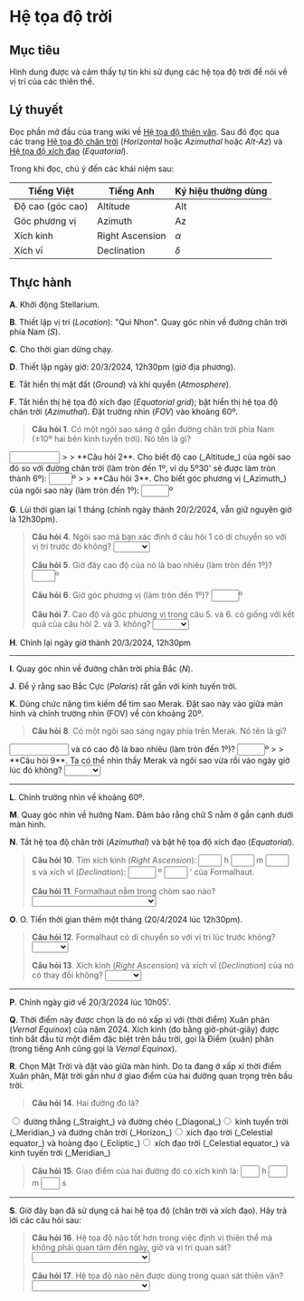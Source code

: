 # Hệ tọa độ trời

## Mục tiêu

Hình dung được và cảm thấy tự tin khi sử dụng các hệ tọa độ trời để nói về vị trí của các thiên thể.

## Lý thuyết

Đọc phần mở đầu của trang wiki về
[Hệ tọa độ thiên văn](https://vi.wikipedia.org/wiki/H%E1%BB%87_t%E1%BB%8Da_%C4%91%E1%BB%99_thi%C3%AAn_v%C4%83n).
Sau đó đọc qua các trang
[Hệ tọa độ chân trời](https://vi.wikipedia.org/wiki/H%E1%BB%87_t%E1%BB%8Da_%C4%91%E1%BB%99_ch%C3%A2n_tr%E1%BB%9Di) (_Horizontal_ hoặc _Azimuthal_ hoặc _Alt-Az_)
và [Hệ tọa độ xích đạo](https://vi.wikipedia.org/wiki/H%E1%BB%87_t%E1%BB%8Da_%C4%91%E1%BB%99_x%C3%ADch_%C4%91%E1%BA%A1o) (_Equatorial_).

Trong khi đọc, chú ý đến các khái niệm sau:

| Tiếng Việt | Tiếng Anh | Ký hiệu thường dùng |
| --- | --- | --- |
| Độ cao (góc cao) | Altitude | Alt |
| Góc phương vị | Azimuth | Az |
| Xích kinh | Right Ascension | $\alpha$ |
| Xích vĩ | Declination | $\delta$ |

## Thực hành

**A**. Khởi động Stellarium.

**B**. Thiết lập vị trí (_Location_): "Qui Nhon". Quay góc nhìn về đường chân trời phía Nam (_S_).

**C**. Cho thời gian dừng chạy.

**D**. Thiết lập ngày giờ: 20/3/2024, 12h30pm (giờ địa phương).

**E**. Tắt hiển thị mặt đất (_Ground_) và khí quyển (_Atmosphere_).

**F**. Tắt hiển thị hệ tọa độ xích đạo (_Equatorial grid_); bật hiển thị hệ tọa độ chân trời (_Azimuthal_). Đặt trường nhìn (_FOV_) vào khoảng 60º.

> **Câu hỏi 1**. Có một ngôi sao sáng ở gần đường chân trời phía Nam (±10º hai bên kinh tuyến trời). Nó tên là gì?
<input class='webex-solveme nospaces ignorecase' size='8' data-answer='["Achernar"]'/>
>
> **Câu hỏi 2**. Cho biết độ cao (_Altitude_) của ngôi sao đó so với đường chân trời (làm tròn đến 1º, ví dụ 5º30' sẽ được làm tròn thành 6º):
<input class='webex-solveme nospaces' size='2' data-answer='["18"]'/>º
>
> **Câu hỏi 3**. Cho biết góc phương vị (_Azimuth_) của ngôi sao này (làm tròn đến 1º):
<input class='webex-solveme nospaces' size='3' data-answer='["172"]'/>º

**G**. Lùi thời gian lại 1 tháng (chỉnh ngày thành 20/2/2024, vẫn giữ nguyên giờ là 12h30pm).

> **Câu hỏi 4**. Ngôi sao mà bạn xác định ở câu hỏi 1 có di chuyển so với vị trí trước đó không?
<select class='webex-select'><option value='blank'></option><option value='answer'>TRUE</option><option value=''>FALSE</option></select>
>
> **Câu hỏi 5**. Giờ đây cao độ của nó là bao nhiêu (làm tròn đến 1º)?
<input class='webex-solveme nospaces' size='2' data-answer='["11"]'/>º
>
> **Câu hỏi 6**. Giờ góc phương vị (làm tròn đến 1º)?
<input class='webex-solveme nospaces' size='3' data-answer='["158"]'/>º
>
> **Câu hỏi 7**. Cao độ và góc phương vị trong câu 5. và 6. có giống với kết quả của câu hỏi 2. và 3. không?
<select class='webex-select'><option value='blank'></option><option value=''>TRUE</option><option value='answer'>FALSE</option></select>


**H**. Chỉnh lại ngày giờ thành 20/3/2024, 12h30pm

---

**I**. Quay góc nhìn về đường chân trời phía Bắc (_N_).

**J**. Để ý rằng sao Bắc Cực (_Polaris_) rất gần với kinh tuyến trời.

**K**. Dùng chức năng tìm kiếm để tìm sao Merak. Đặt sao này vào giữa màn hình và chỉnh trường nhìn (FOV) về còn khoảng 20º.

> **Câu hỏi 8**. Có một ngôi sao sáng ngay phía trên Merak. Nó tên là gì?
<input class='webex-solveme nospaces ignorecase' size='10' data-answer='["Dubhe"]'/>
và có cao độ là bao nhiêu (làm tròn đến 1º)?
<input class='webex-solveme nospaces' size='3' data-answer='["-15"]'/>º
>
> **Câu hỏi 9**. Ta có thể nhìn thấy Merak và ngôi sao vừa rồi vào ngày giờ lúc đó không?
<select class='webex-select'><option value='blank'></option><option value=''>TRUE</option><option value='answer'>FALSE</option></select>

---

**L**. Chỉnh trường nhìn về khoảng 60º.

**M**. Quay góc nhìn về hướng Nam. Đảm bảo rằng chữ S nằm ở gần cạnh dưới màn hình.

**N**. Tắt hệ tọa độ chân trời (_Azimuthal_) và bật hệ tọa độ xích đạo (_Equatorial_).

> **Câu hỏi 10**. Tìm xích kinh (_Right Ascension_):
<input class='webex-solveme nospaces' size='2' data-answer='["22"]'/> h
<input class='webex-solveme nospaces' size='2' data-answer='["58"]'/> m
<input class='webex-solveme nospaces' data-tol='1.1' size='2' data-answer='["59"]'/> s
và xích vĩ (_Declination_):
<input class='webex-solveme nospaces' size='3' data-answer='["-20"]'/> º
<input class='webex-solveme nospaces' data-tol='1.1' size='2' data-answer='["30"]'/> '
của Formalhaut.
>
> **Câu hỏi 11**. Formalhaut nằm trong chòm sao nào?
<select class='webex-select'><option value='blank'></option><option value='answer'>Nam Ngư (_Piscis Austrinus_)</option><option value=''>Ba Giang (_Eridanus_, "ba" = sóng)</option><option value=''>Phượng Hoàng (_Phoenix_)</option><option value=''>Ngọc Phu (_Sculptor_)</option></select>

**O**. O. Tiến thời gian thêm một tháng (20/4/2024 lúc 12h30pm).

> **Câu hỏi 12**. Formalhaut có di chuyển so với vị trí lúc trước không?
<select class='webex-select'><option value='blank'></option><option value='answer'>TRUE</option><option value=''>FALSE</option></select>
>
> **Câu hỏi 13**. Xích kinh (_Right Ascension_) và xích vĩ (_Declination_) của nó có thay đổi không?
<select class='webex-select'><option value='blank'></option><option value=''>TRUE</option><option value='answer'>FALSE</option></select>

---

**P**. Chỉnh ngày giờ về 20/3/2024 lúc 10h05'.

**Q**. Thời điểm này được chọn là do nó xấp xỉ với (thời điểm) Xuân phân (_Vernal Equinox_) của năm 2024. Xích kinh (đo bằng giờ-phút-giây) được tính bắt đầu từ một điểm đặc biệt trên bầu trời, gọi là Điểm (xuân) phân (trong tiếng Anh cũng gọi là _Vernal Equinox_).

**R**. Chọn Mặt Trời và đặt vào giữa màn hình. Do ta đang ở xấp xỉ thời điểm Xuân phân, Mặt trời gần như ở giao điểm của hai đường quan trọng trên bầu trời.

> **Câu hỏi 14**. Hai đường đó là?
<div class='webex-radiogroup' id='radio_VEGLDWXCOI'><label><input type="radio" autocomplete="off" name="radio_VEGLDWXCOI" value=""></input> <span>đường thẳng (_Straight_) và đường chéo (_Diagonal_)</span></label><label><input type="radio" autocomplete="off" name="radio_VEGLDWXCOI" value=""></input> <span>kinh tuyến trời (_Meridian_) và đường chân trời (_Horizon_)</span></label><label><input type="radio" autocomplete="off" name="radio_VEGLDWXCOI" value="answer"></input> <span>xích đạo trời (_Celestial equator_) và hoàng đạo (_Ecliptic_)</span></label><label><input type="radio" autocomplete="off" name="radio_VEGLDWXCOI" value=""></input> <span>xích đạo trời (_Celestial equator_) và kinh tuyến trời (_Meridian_)</span></label></div>
  
>
> **Câu hỏi 15**. Giao điểm của hai đường đó có xích kinh là:
<input class='webex-solveme nospaces' size='1' data-answer='["0"]'/> h 
<input class='webex-solveme nospaces' size='1' data-answer='["0"]'/> m 
<input class='webex-solveme nospaces' size='1' data-answer='["0"]'/> s

---

**S**. Giờ đây bạn đã sử dụng cả hai hệ tọa độ (chân trời và xích đạo). Hãy trả lời các câu hỏi sau:

> **Câu hỏi 16**. Hệ tọa độ nào tốt hơn trong việc định vị thiên thể mà không phải quan tâm đến ngày, giờ và vị trí quan sát?
<select class='webex-select'><option value='blank'></option><option value=''>Hệ tọa độ chân trời (_Azimuthal_)</option><option value='answer'>Hệ tọa độ xích đạo (_Equatorial_)</option></select>
>
> **Câu hỏi 17**. Hệ tọa độ nào nên được dùng trong quan sát thiên văn?
<select class='webex-select'><option value='blank'></option><option value=''>Hệ tọa độ chân trời (_Azimuthal_)</option><option value=''>Hệ tọa độ xích đạo (_Equatorial_)</option><option value='answer'>Còn tùy</option></select>

